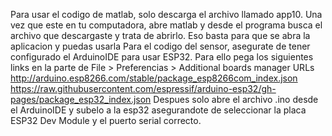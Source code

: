Para usar el codigo de matlab, solo descarga el archivo llamado app10. Una vez que este en tu computadora, abre matlab y desde el programa busca el archivo que descargaste y trata de abrirlo. Eso basta para que se abra la aplicacion y puedas usarla
Para el codigo del sensor, asegurate de tener configurado el ArduinoIDE para usar ESP32. Para ello pega los siguientes links en la parte de File > Preferencias > Additional boards manager URLs
    http://arduino.esp8266.com/stable/package_esp8266com_index.json
    https://raw.githubusercontent.com/espressif/arduino-esp32/gh-pages/package_esp32_index.json
Despues solo abre el archivo .ino desde el ArduinoIDE y subelo a la esp32 asegurandote de seleccionar la placa ESP32 Dev Module y el puerto serial correcto.
